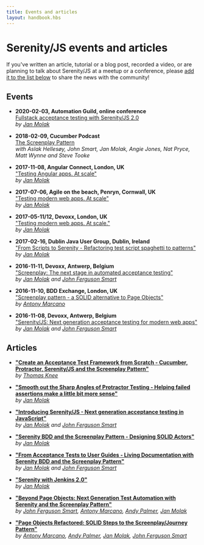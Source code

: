```yaml
---
title: Events and articles
layout: handbook.hbs
---
```

# Serenity/JS events and articles

If you've written an article, tutorial or a blog post, recorded a video, 
or are planning to talk about Serenity/JS at a meetup or a conference, please 
[add it to the list below](https://github.com/serenity-js/serenity-js/edit/master/documentation/website/src/community/events-and-articles.md)
to share the news with the community!

## Events

- **2020-02-03, Automation Guild, online conference**  
[Fullstack acceptance testing with Serenity/JS 2.0](https://guildconferences.com/conferences/automation-2020/)  
_by [Jan Molak](https://janmolak.com)_  

- **2018-02-09, Cucumber Podcast**  
[The Screenplay Pattern](https://cucumber.io/blog/podcast/screenplay-pattern-podcast/)  
_with Aslak Hellesøy, John Smart, Jan Molak, Angie Jones, Nat Pryce, Matt Wynne and Steve Tooke_  

- **2017-11-08, Angular Connect, London, UK**   
["Testing Angular apps. At scale"](https://www.angularconnect.com/2017/sessions/#s-675)   
_by [Jan Molak](https://janmolak.com)_

- **2017-07-06, Agile on the beach, Penryn, Cornwall, UK**   
["Testing modern web apps. At scale"](http://agileonthebeach.com/testing-modern-web-apps-scale-jan-molak-software-delivery-2017/)   
_by [Jan Molak](https://janmolak.com)_

- **2017-05-11/12, Devoxx, London, UK**  
["Testing modern web apps. At scale."](http://www.devoxx.co.uk/)   
_by [Jan Molak](https://janmolak.com)_

- **2017-02-16, Dublin Java User Group, Dublin, Ireland**  
["From Scripts to Serenity - Refactoring test script spaghetti to patterns"](https://ti.to/tcube/dublin-java-user-group-february-2017)   
_by [Jan Molak](https://janmolak.com)_

- **2016-11-11, Devoxx, Antwerp, Belgium**     
["Screenplay: The next stage in automated acceptance testing"](http://cfp.devoxx.be/2016/talk/BIC-3525/ScreenPlay:_the_next_stage_in_automated_acceptance_testing_)   
_by [Jan Molak](https://janmolak.com) and [John Ferguson Smart](https://johnfergusonsmart.com)_

- **2016-11-10, BDD Exchange, London, UK**  
["Screenplay pattern - a SOLID alternative to Page Objects"](https://skillsmatter.com/skillscasts/9086-screenplay-pattern-a-solid-alternative-to-page-objects)  
_by [Antony Marcano](https://ideas.riverglide.com)_

- **2016-11-08, Devoxx, Antwerp, Belgium**  
["Serenity/JS: Next generation acceptance testing for modern web apps"](http://cfp.devoxx.be/2016/talk/ICJ-3714/Serenity-JS:_next_generation_acceptance_testing_for_Angular-JS_in_TypeScript)   
_by [Jan Molak](https://janmolak.com) and [John Ferguson Smart](https://johnfergusonsmart.com)_
 
## Articles

- **["Create an Acceptance Test Framework from Scratch - Cucumber, Protractor, Serenity/JS and the Screenplay Pattern"](https://testifyqa.com/javascript-frameworks/#serenity-js-header)**   
_by [Thomas Knee](https://testifyqa.com)_

- **["Smooth out the Sharp Angles of Protractor Testing - Helping failed assertions make a little bit more sense"](https://janmolak.com/expected-false-to-be-true-e920c512030d#.fhiow37y5)**   
_by [Jan Molak](https://janmolak.com)_

- **["Introducing Serenity/JS - Next generation acceptance testing in JavaScript"](https://janmolak.com/introducing-serenity-js-c5565d295702#.oleggdi3g)**   
_by [Jan Molak](https://janmolak.com) and [John Ferguson Smart](https://johnfergusonsmart.com)_

- **["Serenity BDD and the Screenplay Pattern - Designing SOLID Actors"](https://janmolak.com/serenity-bdd-and-the-screenplay-pattern-27819d0db780#.9druuq1js)**  
_by [Jan Molak](https://janmolak.com)_

- **["From Acceptance Tests to User Guides - Living Documentation with Serenity BDD and the Screenplay Pattern"](https://janmolak.com/from-acceptance-tests-to-user-guides-71fc9756d341#.hsn52k1qs)**  
_by [Jan Molak](https://janmolak.com) and [John Ferguson Smart](https://johnfergusonsmart.com)_

- **["Serenity with Jenkins 2.0"](https://janmolak.com/serenity-with-jenkins-2-0-7f4b8d48efe9#.udoxr07sn)**  
_by [Jan Molak](https://janmolak.com)_

- **["Beyond Page Objects: Next Generation Test Automation with Serenity and the Screenplay Pattern"](https://www.infoq.com/articles/Beyond-Page-Objects-Test-Automation-Serenity-Screenplay)**    
_by [John Ferguson Smart](https://johnfergusonsmart.com), [Antony Marcano](https://ideas.riverglide.com), [Andy Palmer](https://ideas.riverglide.com), [Jan Molak](https://janmolak.com)_

- **["Page Objects Refactored: SOLID Steps to the Screenplay/Journey Pattern"](https://dzone.com/articles/page-objects-refactored-solid-steps-to-the-screenp)**  
_by [Antony Marcano](https://ideas.riverglide.com), [Andy Palmer](https://ideas.riverglide.com), [Jan Molak](https://janmolak.com), [John Ferguson Smart](https://johnfergusonsmart.com)_  

